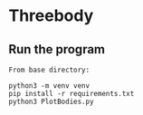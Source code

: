 # Threebody

## Run the program

```
From base directory:

python3 -m venv venv
pip install -r requirements.txt
python3 PlotBodies.py
```